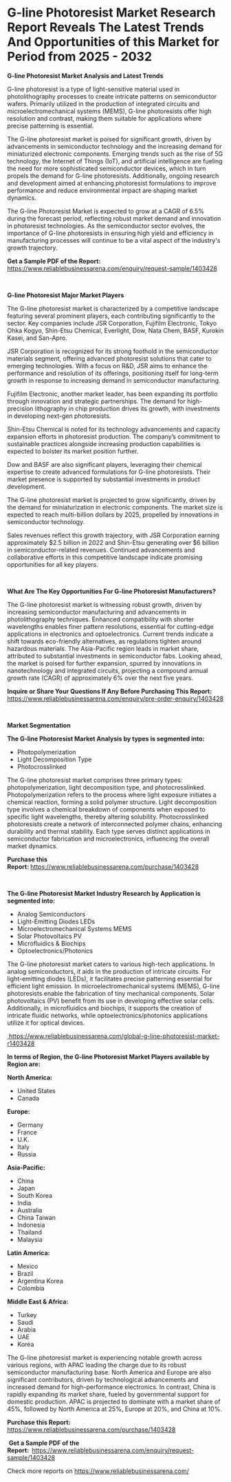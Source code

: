 <p><h1>G-line Photoresist Market Research Report Reveals The Latest Trends And Opportunities of this Market for Period from 2025 - 2032</h1></p><p><strong>G-line Photoresist Market Analysis and Latest Trends</strong></p>
<p><p>G-line photoresist is a type of light-sensitive material used in photolithography processes to create intricate patterns on semiconductor wafers. Primarily utilized in the production of integrated circuits and microelectromechanical systems (MEMS), G-line photoresists offer high resolution and contrast, making them suitable for applications where precise patterning is essential.</p><p>The G-line photoresist market is poised for significant growth, driven by advancements in semiconductor technology and the increasing demand for miniaturized electronic components. Emerging trends such as the rise of 5G technology, the Internet of Things (IoT), and artificial intelligence are fueling the need for more sophisticated semiconductor devices, which in turn propels the demand for G-line photoresists. Additionally, ongoing research and development aimed at enhancing photoresist formulations to improve performance and reduce environmental impact are shaping market dynamics.</p><p>The G-line Photoresist Market is expected to grow at a CAGR of 6.5% during the forecast period, reflecting robust market demand and innovation in photoresist technologies. As the semiconductor sector evolves, the importance of G-line photoresists in ensuring high yield and efficiency in manufacturing processes will continue to be a vital aspect of the industry's growth trajectory.</p></p>
<p><strong>Get a Sample PDF of the Report:&nbsp;</strong> <a href="https://www.reliablebusinessarena.com/enquiry/request-sample/1403428?utm_campaign=1871&utm_medium=2&utm_source=Github&utm_content=ia&utm_term=28032025&utm_id=g-line-photoresist">https://www.reliablebusinessarena.com/enquiry/request-sample/1403428</a></p>
<p>&nbsp;</p>
<p><strong>G-line Photoresist Major Market Players</strong></p>
<p><p>The G-line photoresist market is characterized by a competitive landscape featuring several prominent players, each contributing significantly to the sector. Key companies include JSR Corporation, Fujifilm Electronic, Tokyo Ohka Kogyo, Shin-Etsu Chemical, Everlight, Dow, Nata Chem, BASF, Kurokin Kasei, and San-Apro.</p><p>JSR Corporation is recognized for its strong foothold in the semiconductor materials segment, offering advanced photoresist solutions that cater to emerging technologies. With a focus on R&D, JSR aims to enhance the performance and resolution of its offerings, positioning itself for long-term growth in response to increasing demand in semiconductor manufacturing.</p><p>Fujifilm Electronic, another market leader, has been expanding its portfolio through innovation and strategic partnerships. The demand for high-precision lithography in chip production drives its growth, with investments in developing next-gen photoresists. </p><p>Shin-Etsu Chemical is noted for its technology advancements and capacity expansion efforts in photoresist production. The company’s commitment to sustainable practices alongside increasing production capabilities is expected to bolster its market position further.</p><p>Dow and BASF are also significant players, leveraging their chemical expertise to create advanced formulations for G-line photoresists. Their market presence is supported by substantial investments in product development.</p><p>The G-line photoresist market is projected to grow significantly, driven by the demand for miniaturization in electronic components. The market size is expected to reach multi-billion dollars by 2025, propelled by innovations in semiconductor technology.</p><p>Sales revenues reflect this growth trajectory, with JSR Corporation earning approximately $2.5 billion in 2022 and Shin-Etsu generating over $6 billion in semiconductor-related revenues. Continued advancements and collaborative efforts in this competitive landscape indicate promising opportunities for all key players.</p></p>
<p>&nbsp;</p>
<p><strong>What Are The Key Opportunities For G-line Photoresist Manufacturers?</strong></p>
<p><p>The G-line photoresist market is witnessing robust growth, driven by increasing semiconductor manufacturing and advancements in photolithography techniques. Enhanced compatibility with shorter wavelengths enables finer pattern resolutions, essential for cutting-edge applications in electronics and optoelectronics. Current trends indicate a shift towards eco-friendly alternatives, as regulations tighten around hazardous materials. The Asia-Pacific region leads in market share, attributed to substantial investments in semiconductor fabs. Looking ahead, the market is poised for further expansion, spurred by innovations in nanotechnology and integrated circuits, projecting a compound annual growth rate (CAGR) of approximately 6% over the next five years.</p></p>
<p><strong>Inquire or Share Your Questions If Any Before Purchasing This Report:</strong> <a href="https://www.reliablebusinessarena.com/enquiry/pre-order-enquiry/1403428?utm_campaign=1871&utm_medium=2&utm_source=Github&utm_content=ia&utm_term=28032025&utm_id=g-line-photoresist">https://www.reliablebusinessarena.com/enquiry/pre-order-enquiry/1403428</a></p>
<p>&nbsp;</p>
<p><strong>Market Segmentation</strong></p>
<p><strong>The G-line Photoresist Market Analysis by types is segmented into:</strong></p>
<p><ul><li>Photopolymerization</li><li>Light Decomposition Type</li><li>Photocrosslinked</li></ul></p>
<p><p>The G-line photoresist market comprises three primary types: photopolymerization, light decomposition type, and photocrosslinked. Photopolymerization refers to the process where light exposure initiates a chemical reaction, forming a solid polymer structure. Light decomposition type involves a chemical breakdown of components when exposed to specific light wavelengths, thereby altering solubility. Photocrosslinked photoresists create a network of interconnected polymer chains, enhancing durability and thermal stability. Each type serves distinct applications in semiconductor fabrication and microelectronics, influencing the overall market dynamics.</p></p>
<p><strong>Purchase this Report:&nbsp;</strong><a href="https://www.reliablebusinessarena.com/purchase/1403428?utm_campaign=1871&utm_medium=2&utm_source=Github&utm_content=ia&utm_term=28032025&utm_id=g-line-photoresist">https://www.reliablebusinessarena.com/purchase/1403428</a></p>
<p>&nbsp;</p>
<p><strong>The G-line Photoresist Market Industry Research by Application is segmented into:</strong></p>
<p><ul><li>Analog Semiconductors</li><li>Light-Emitting Diodes LEDs</li><li>Microelectromechanical Systems MEMS</li><li>Solar Photovoltaics PV</li><li>Microfluidics & Biochips</li><li>Optoelectronics/Photonics</li></ul></p>
<p><p>The G-line photoresist market caters to various high-tech applications. In analog semiconductors, it aids in the production of intricate circuits. For light-emitting diodes (LEDs), it facilitates precise patterning essential for efficient light emission. In microelectromechanical systems (MEMS), G-line photoresists enable the fabrication of tiny mechanical components. Solar photovoltaics (PV) benefit from its use in developing effective solar cells. Additionally, in microfluidics and biochips, it supports the creation of intricate fluidic networks, while optoelectronics/photonics applications utilize it for optical devices.</p></p>
<p><a href="https://www.reliablebusinessarena.com/global-g-line-photoresist-market-r1403428?utm_campaign=1871&utm_medium=2&utm_source=Github&utm_content=ia&utm_term=28032025&utm_id=g-line-photoresist">&nbsp;https://www.reliablebusinessarena.com/global-g-line-photoresist-market-r1403428</a></p>
<p><strong>In terms of Region, the G-line Photoresist Market Players available by Region are:</strong></p>
<p>
    <p> <strong> North America: </strong>
        <ul>
            <li>United States</li>
            <li>Canada</li>
        </ul>
        </p> 
    <p> <strong> Europe: </strong>
        <ul>
            <li>Germany</li>
            <li>France</li>
            <li>U.K.</li>
            <li>Italy</li>
            <li>Russia</li>
        </ul>
        </p> 
    <p> <strong> Asia-Pacific: </strong>
        <ul>
            <li>China</li>
            <li>Japan</li>
            <li>South Korea</li>
            <li>India</li>
            <li>Australia</li>
            <li>China Taiwan</li>
            <li>Indonesia</li>
            <li>Thailand</li>
            <li>Malaysia</li>
        </ul>
        </p> 
    <p> <strong> Latin America: </strong>
        <ul>
            <li>Mexico</li>
            <li>Brazil</li>
            <li>Argentina Korea</li>
            <li>Colombia</li>
        </ul>
        </p> 
    <p> <strong> Middle East & Africa: </strong>
        <ul>
            <li>Turkey</li>
            <li>Saudi</li>
            <li>Arabia</li>
            <li>UAE</li>
            <li>Korea</li>
        </ul>
    </p>
    </p>
<p><p>The G-line photoresist market is experiencing notable growth across various regions, with APAC leading the charge due to its robust semiconductor manufacturing base. North America and Europe are also significant contributors, driven by technological advancements and increased demand for high-performance electronics. In contrast, China is rapidly expanding its market share, fueled by governmental support for domestic production. APAC is projected to dominate with a market share of 45%, followed by North America at 25%, Europe at 20%, and China at 10%.</p></p>
<p><strong>Purchase this Report: </strong><a href="https://www.reliablebusinessarena.com/purchase/1403428?utm_campaign=1871&utm_medium=2&utm_source=Github&utm_content=ia&utm_term=28032025&utm_id=g-line-photoresist">https://www.reliablebusinessarena.com/purchase/1403428</a></p>
<p>&nbsp;<strong>Get a Sample PDF of the Report:&nbsp;&nbsp;</strong><a href="https://www.reliablebusinessarena.com/enquiry/request-sample/1403428?utm_campaign=1871&utm_medium=2&utm_source=Github&utm_content=ia&utm_term=28032025&utm_id=g-line-photoresist">https://www.reliablebusinessarena.com/enquiry/request-sample/1403428</a></p>
<p><strong></strong></p>
<p>Check more reports on <a href="https://www.reliablebusinessarena.com/?utm_campaign=1871&utm_medium=2&utm_source=Github&utm_content=ia&utm_term=28032025&utm_id=g-line-photoresist">https://www.reliablebusinessarena.com/</a></p>